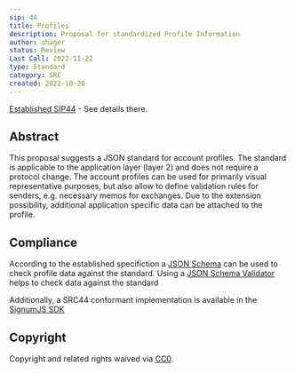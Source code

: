 ```yaml
---
sip: 44
title: Profiles
description: Proposal for standardized Profile Information
author: ohager
status: Review
Last Call: 2022-11-22
type: Standard
category: SRC
created: 2022-10-20
---
```


[Established SIP44](../../SIP/sip-44.md) - See details there.

## Abstract

This proposal suggests a JSON standard for account profiles. The standard is applicable to the application layer (layer 2) and does not require a protocol change. The account profiles can be used for primarily visual representative purposes, but also allow to define validation rules for senders, e.g. necessary memos for exchanges. Due to the extension possibility, additional application specific data can be attached to the profile.  


## Compliance

According to the established specifiction a [JSON Schema](./src44-json-schema.json) can be used to check profile data against the standard. Using a [JSON Schema Validator](https://www.jsonschemavalidator.net/) helps to check data against the standard


Additionally, a SRC44 conformant implementation is available in the [SignumJS SDK](https://github.com/signum-network/signumjs/tree/main/packages/standards/src/src44)



## Copyright
Copyright and related rights waived via [CC0](https://creativecommons.org/publicdomain/zero/1.0/).
